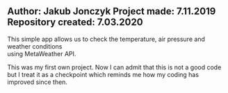 Author: Jakub Jonczyk
Project made: 7.11.2019
Repository created: 7.03.2020
-----------------------------
This simple app allows us to check the temperature, air pressure and weather conditions  
using MetaWeather API.  

This was my first own project. Now I can admit that this is not a good code  
but I treat it as a checkpoint which reminds me how my coding has improved since then.
